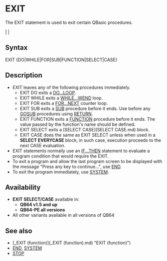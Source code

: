 # EXIT

The EXIT statement is used to exit certain QBasic procedures.

  

|  |

## Syntax

EXIT {DO|WHILE|FOR|SUB|FUNCTION|SELECT|CASE}
  

## Description

* EXIT leaves any of the following procedures immediately.
	+ EXIT DO exits a [DO...LOOP](DO...LOOP.md).
	+ EXIT WHILE exits a [WHILE...WEND](WHILE...WEND.md) loop.
	+ EXIT FOR exits a [FOR...NEXT](FOR...NEXT.md) counter loop.
	+ EXIT SUB exits a [SUB](SUB.md) procedure before it ends. Use before any [GOSUB](GOSUB.md) procedures using [RETURN](RETURN.md).
	+ EXIT FUNCTION exits a [FUNCTION](FUNCTION.md) procedure before it ends. The value passed by the function's name should be defined.
	+ EXIT SELECT exits a [SELECT CASE](SELECT CASE.md) block.
	+ EXIT CASE does the same as EXIT SELECT unless when used in a **SELECT EVERYCASE** block; in such case, execution proceeds to the next CASE evaluation.
* EXIT statements normally use an [IF...THEN](IF...THEN.md) statement to evaluate a program condition that would require the EXIT.
* To exit a program and allow the last program screen to be displayed with the message "Press any key to continue...", use [END](END.md).
* To exit the program immediately, use [SYSTEM](SYSTEM.md).

  

## Availability

* **EXIT SELECT/CASE** available in:
	+ **QB64 v1.5 and up**
	+ **QB64-PE all versions**
* All other variants available in all versions of QB64

  

## See also

* [_EXIT (function)](_EXIT (function).md) "EXIT (function)")
* [END](END.md), [SYSTEM](SYSTEM.md)
* [STOP](STOP.md)

  
